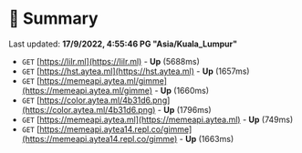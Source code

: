 # 📖 Summary
Last updated: **17/9/2022, 4:55:46 PG "Asia/Kuala_Lumpur"**

- `GET` [https://lilr.ml](https://lilr.ml) - **Up** (5688ms)
- `GET` [https://hst.aytea.ml](https://hst.aytea.ml) - **Up** (1657ms)
- `GET` [https://memeapi.aytea.ml/gimme](https://memeapi.aytea.ml/gimme) - **Up** (1660ms)
- `GET` [https://color.aytea.ml/4b31d6.png](https://color.aytea.ml/4b31d6.png) - **Up** (1796ms)
- `GET` [https://memeapi.aytea.ml](https://memeapi.aytea.ml) - **Up** (749ms)
- `GET` [https://memeapi.aytea14.repl.co/gimme](https://memeapi.aytea14.repl.co/gimme) - **Up** (1663ms)

